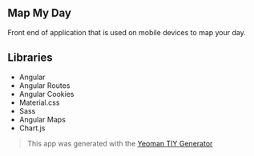 ## Map My Day

Front end of application that is used on mobile devices to map your day.

## Libraries

* Angular
* Angular Routes
* Angular Cookies
* Material.css
* Sass
* Angular Maps
* Chart.js



> This app was generated with the [Yeoman TIY Generator](https://github.com/twhitacre/generator-tiy-webapp)
